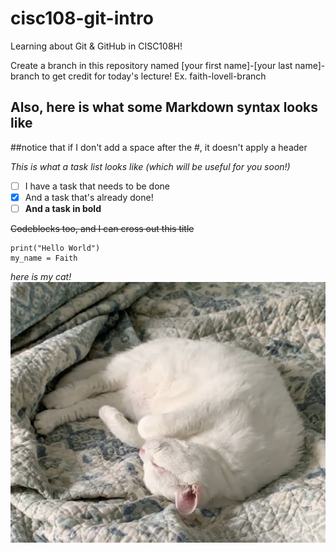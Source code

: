 # cisc108-git-intro
Learning about Git &amp; GitHub in CISC108H!

Create a branch in this repository named [your first name]-[your last name]-branch to get credit for today's lecture!
Ex. faith-lovell-branch

## Also, here is what some Markdown syntax looks like
##notice that if I don't add a space after the #, it doesn't apply a header

*This is what a task list looks like (which will be useful for you soon!)*
- [ ] I have a task that needs to be done
- [x] And a task that's already done!
- [ ] **And a task in bold**

~~Codeblocks too, and I can cross out this title~~
```
print("Hello World")
my_name = Faith
```

*here is my cat!*
![A picture of my cat!](https://github.com/faithlovell/cisc108-git-intro/blob/main/IMG_7365.JPG)
